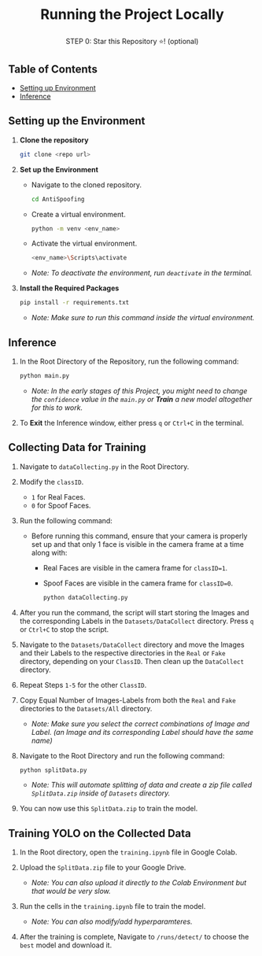 # <p align="center">Running the Project Locally</p>

<p align="center"> STEP 0: Star this Repository ⭐! (optional) </p>


## Table of Contents

- [Setting up Environment](#setting-up-the-environment)
- [Inference](#inference)

## Setting up the Environment

1. **Clone the repository**

    ```bash
    git clone <repo url>
    ```
2. **Set up the Environment**
    
    - Navigate to the cloned repository.
        ```bash
        cd AntiSpoofing
        ```
    - Create a virtual environment.
        ```bash
        python -m venv <env_name>
        ```
    - Activate the virtual environment.
        ```bash
        <env_name>\Scripts\activate
        ```
    - *Note: To deactivate the environment, run `deactivate` in the terminal.*

3. **Install the Required Packages**
    
    ```bash
    pip install -r requirements.txt
    ```
     - *Note: Make sure to run this command inside the virtual environment.*



## Inference

1. In the Root Directory of the Repository, run the following command:

    ```bash
    python main.py
    ```

    - *Note: In the early stages of this Project, you might need to change the `confidence` value in the `main.py` or **Train** a new model altogether for this to work.*

2. To **Exit** the Inference window, either press `q` or `Ctrl+C` in the terminal.

## Collecting Data for Training

1. Navigate to `dataCollecting.py` in the Root Directory.

2. Modify the `classID`.
    - `1` for Real Faces.
    - `0` for Spoof Faces.

3. Run the following command:
    - Before running this command, ensure that your camera is properly set up and that only 1 face is visible in the camera frame at a time along with:
        - Real Faces are visible in the camera frame for `classID=1`.
        - Spoof Faces are visible in the camera frame for `classID=0`.

            ```bash
            python dataCollecting.py
            ```

4. After you run the command, the script will start storing the Images and the corresponding Labels in the `Datasets/DataCollect` directory. Press `q` or `Ctrl+C` to stop the script.

5. Navigate to the `Datasets/DataCollect` directory and move the Images and their Labels to the respective directories in the `Real` or `Fake` directory, depending on your `ClassID`. Then clean up the `DataCollect` directory.

6. Repeat Steps `1-5` for the other `ClassID`.

7. Copy Equal Number of Images-Labels from both the `Real` and `Fake` directories to the `Datasets/All` directory.
    - *Note: Make sure you select the correct combinations of Image and Label. (an Image and its corresponding Label should have the same name)*

8. Navigate to the Root Directory and run the following command:
    ```bash
    python splitData.py
    ```

    - *Note: This will automate splitting of data and create a zip file called `SplitData.zip` inside of  `Datasets` directory.*

9. You can now use this `SplitData.zip` to train the model.

## Training YOLO on the Collected Data

1. In the Root directory, open the `training.ipynb` file in Google Colab.

2. Upload the `SplitData.zip` file to your Google Drive.
    - *Note: You can also upload it directly to the Colab Environment but that would be very slow.*

3. Run the cells in the `training.ipynb` file to train the model.
    - *Note: You can also modify/add hyperparamteres.*

4. After the training is complete, Navigate to `/runs/detect/` to choose the `best` model and download it.